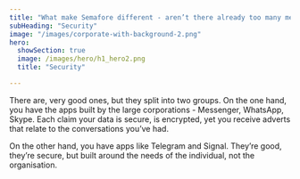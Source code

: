 ```yaml
---
title: "What make Semafore different - aren’t there already too many messaging apps?"
subHeading: "Security"
image: "/images/corporate-with-background-2.png"
hero: 
  showSection: true
  image: /images/hero/h1_hero2.png
  title: "Security"

---
```



There are, very good ones, but they split into two groups. On the one hand, you have the apps built by the large corporations - Messenger, WhatsApp, Skype. Each claim your data is secure, is encrypted, yet you receive adverts that relate to the conversations you’ve had.

On the other hand, you have apps like Telegram and Signal. They’re good, they’re secure, but built around the needs of the individual, not the organisation.